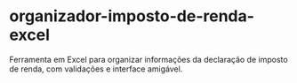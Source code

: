 # organizador-imposto-de-renda-excel
Ferramenta em Excel para organizar informações da declaração de imposto de renda, com validações e interface amigável.
